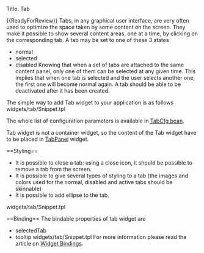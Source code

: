 Title: Tab


{{ReadyForReview}}
Tabs, in any graphical user interface, are very often used to optimize the space taken by some content on the screen. They make it possible to show several content areas, one at a time, by clicking on the corresponding tab.
A tab may be set to one of these 3 states
* normal
* selected
* disabled
Knowing that when a set of tabs are attached to the same content panel, only one of them can be selected at any given time. This implies that when one tab is selected and the user selects another one, the first one will become normal again.
A tab should be able to be deactivated after it has been created.

The simple way to add Tab widget to your application is as follows
<srcinclude tag="wgtTabSnippet1" lang="AT" outdent="true">widgets/tab/Snippet.tpl</srcinclude>

The whole list of configuration parameters is available in [TabCfg bean](http://ariatemplates.com/aria/guide/apps/apidocs/#aria.widgets.CfgBeans:TabCfg).
<sample sample="widgets/tab" />

Tab widget is not a container widget, so the content of the Tab widget have to be placed in [TabPanel](TabPanel) widget.

==Styling==
* It is possible to close a tab: using a close icon, it should be possible to remove a tab from the screen.
* It is possible to give several types of styling to a tab (the images and colors used for the normal, disabled and active tabs should be skinnable)
* It is possible to add ellipse to the tab.

<srcinclude tag="wgtTabSnippet2" lang="AT" outdent="true">widgets/tab/Snippet.tpl</srcinclude>

<sample sample="widgets/tab/styling" />

==Binding==
The bindable properties of tab widget are
* selectedTab
* tooltip
<srcinclude tag="wgtTabSnippet3" lang="AT" outdent="true">widgets/tab/Snippet.tpl</srcinclude>
For more information please read the article on [Widget Bindings](Widget_Bindings).

<sample sample="widgets/tab/binding" />